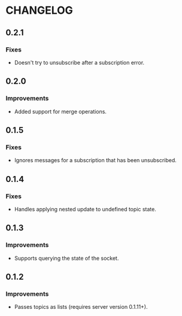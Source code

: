 # CHANGELOG

## 0.2.1

### Fixes

- Doesn't try to unsubscribe after a subscription error.

## 0.2.0

### Improvements

- Added support for merge operations.

## 0.1.5

### Fixes

- Ignores messages for a subscription that has been unsubscribed.

## 0.1.4

### Fixes

- Handles applying nested update to undefined topic state.

## 0.1.3

### Improvements

- Supports querying the state of the socket.

## 0.1.2

### Improvements

- Passes topics as lists (requires server version 0.1.11+).
